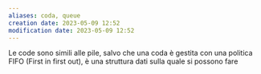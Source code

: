 ```yaml
---
aliases: coda, queue
creation date: 2023-05-09 12:52
modification date: 2023-05-09 12:52
---
```


Le code sono simili alle pile, salvo che una coda è gestita con una politica FIFO (First in first out), è una struttura dati sulla quale si possono fare 



